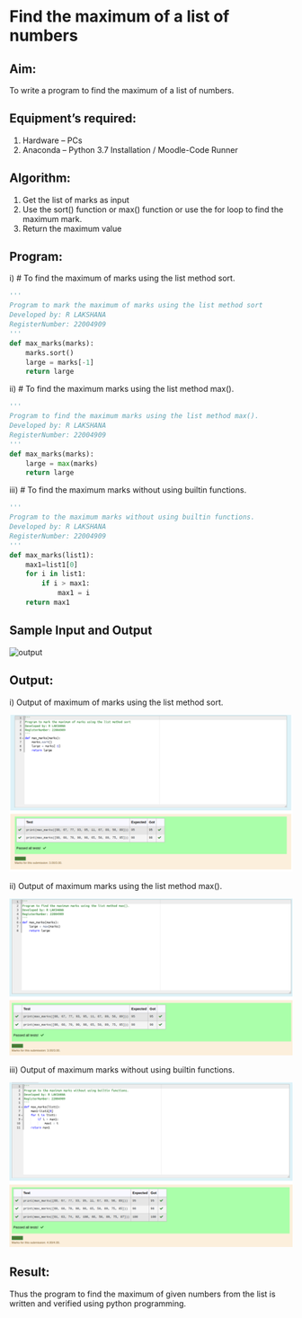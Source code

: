 # Find the maximum of a list of numbers
## Aim:
To write a program to find the maximum of a list of numbers.
## Equipment’s required:
1.	Hardware – PCs
2.	Anaconda – Python 3.7 Installation / Moodle-Code Runner
## Algorithm:
1.	Get the list of marks as input
2.	Use the sort() function or max() function or use the for loop to find the maximum mark.
3.	Return the maximum value
## Program:

i)	# To find the maximum of marks using the list method sort.
```Python
''' 
Program to mark the maximum of marks using the list method sort
Developed by: R LAKSHANA
RegisterNumber: 22004909
'''
def max_marks(marks):
    marks.sort()
    large = marks[-1]
    return large
```

ii)	# To find the maximum marks using the list method max().
```Python
''' 
Program to find the maximum marks using the list method max().
Developed by: R LAKSHANA
RegisterNumber: 22004909
'''
def max_marks(marks):
    large = max(marks)
    return large
```

iii) # To find the maximum marks without using builtin functions.
```Python
''' 
Program to the maximum marks without using builtin functions.
Developed by: R LAKSHANA
RegisterNumber: 22004909
'''
def max_marks(list1):
    max1=list1[0]
    for i in list1:
        if i > max1:
            max1 = i
    return max1
```
## Sample Input and Output
![output](./img/max_marks1.jpg) 

## Output:
i) Output of  maximum of marks using the list method sort.

![output](/sort().png)

ii) Output of maximum marks using the list method max().

![output](/max().png)

iii) Output of maximum marks without using builtin functions.

![output](/without_builtin.png)

## Result:
Thus the program to find the maximum of given numbers from the list is written and verified using python programming.